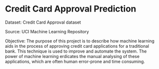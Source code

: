 # Credit Card Approval Prediction


Dataset: Credit Card Approval dataset

Source: UCI Machine Learning Repository

Objective: The purpose of this project is to describe how machine learning aids in the process of approving credit card applications for a traditional bank. This technique is used to improve and automate the system. The power of machine learning erdicates the manual analysing of these applications, which are often human error-prone and time consuming.
